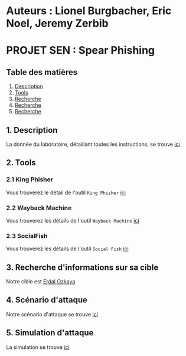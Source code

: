# Auteurs : Lionel Burgbacher, Eric Noel, Jeremy Zerbib

# PROJET SEN : Spear Phishing

## Table des matières 

1. [ Description ](#desc)
2. [ Tools ](#tools)
3. [ Recherche ](#target)
4. [ Recherche ](#scenar)
5. [ Recherche ](#sim)

<a name="desc"></a>
## 1. Description

La donnée du laboratoire, détaillant toutes les instructions, se trouve [ici](files/instructions/instructions.md)

<a name="tools"></a>
## 2. Tools

### 2.1 King Phisher

Vous trouverez le détail de l'outil `King Phisher` [ici](files/tools/king_phisher.md)

### 2.2 Wayback Machine

Vous trouverez les détails de l'outil `Wayback Machine` [ici](files/tools/wayback_machine.md)

### 2.3 SocialFish

Vous trouverez les détails de l'outil `Social Fish` [ici](files/tools/social_fish.md)

<a name="target"></a>
## 3. Recherche d'informations sur sa cible

Notre cible est [Erdal Ozkaya](files/target/erdal.md)

<a name="scenar"></a>
## 4. Scénario d'attaque

Notre scénario d'attaque se trouve [ici](files/attack/file.md)

<a name="sim"></a>
## 5. Simulation d'attaque

La simulation se trouve [ici](files/simulation/file.md)

